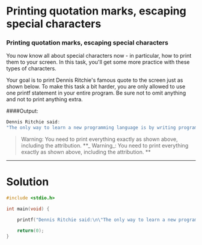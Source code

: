 # Printing quotation marks, escaping special characters

### Printing quotation marks, escaping special characters
You now know all about special characters now - in particular, how to print them to your screen. In this task, you'll get some more practice with these types of characters.

Your goal is to print Dennis Ritchie's famous quote to the screen just as shown below. To make this task a bit harder, you are only allowed to use one printf statement in your entire program. Be sure not to omit anything and not to print anything extra.

####Output:
```C
Dennis Ritchie said:                                                            
"The only way to learn a new programming language is by writing programs in it."

```

>Warning: You need to print everything exactly as shown above, including the attribution. 
**_ Warning_: You need to print everything exactly as shown above, including the attribution. **

___

# Solution
```C
#include <stdio.h>

int main(void) {

    printf("Dennis Ritchie said:\n\"The only way to learn a new programming language is by writing programs in it.\"");

    return(0);
}
```

